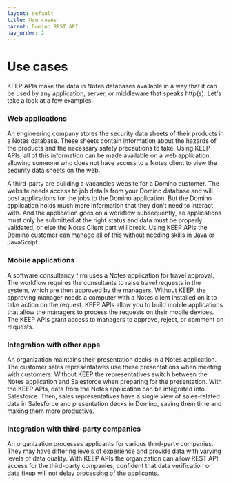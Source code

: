 ```yaml
---
layout: default
title: Use cases
parent: Domino REST API
nav_order: 2
---
```


# Use cases

KEEP APIs make the data in Notes databases available in a way that it can be used by any application, server, or middleware that speaks http(s). Let's take a look at a few examples.

### Web applications
An engineering company stores the security data sheets of their products in a Notes database. These sheets contain information about the hazards of the products and the necessary safety precautions to take. Using KEEP APIs, all of this information can be made available on a web application, allowing someone who does not have access to a Notes client to view the security data sheets on the web. 

A third-party are building a vacancies website for a Domino customer. The website needs access to job details from your Domino database and will post applications for the jobs to the Domino application. But the Domino application holds much more information that they don't need to interact with. And the application goes on a workflow subsequently, so applications must only be submitted at the right status and data must be properly validated, or else the Notes Client part will break. Using KEEP APIs the Domino customer can manage all of this without needing skills in Java or JavaScript.

### Mobile applications
A software consultancy firm uses a Notes application for travel approval. The workflow requires the consultants to raise travel requests in the system, which are then approved by the managers. Without KEEP, the approving manager needs a computer with a Notes client installed on it to take action on the request. KEEP APIs allow you to build mobile applications that allow the managers to process the requests on their mobile devices. The KEEP APIs grant access to managers to approve, reject, or comment on requests.

### Integration with other apps
An organization maintains their presentation decks in a Notes application. The customer sales representatives use these presentations when meeting with customers. Without KEEP the representatives switch between the Notes application and Salesforce when preparing for the presentation. With the KEEP APIs, data from the Notes application can be integrated into Salesforce. Then, sales representatives have a single view of sales-related data in Salesforce and presentation decks in Domino, saving them time and making them more productive.

### Integration with third-party companies
An organization processes applicants for various third-party companies. They may have differing levels of experience and provide data with varying levels of data quality. With KEEP APIs the organization can allow REST API access for the third-party companies, confident that data verification or data fixup will not delay processing of the applicants.